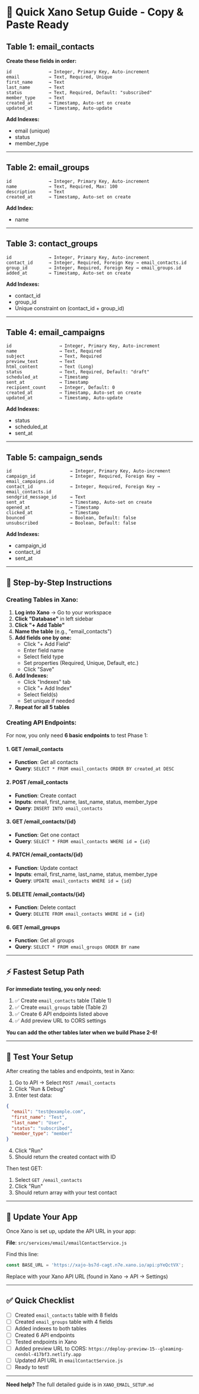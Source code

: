 # 🚀 Quick Xano Setup Guide - Copy & Paste Ready

## Table 1: email_contacts

**Create these fields in order:**

```
id              → Integer, Primary Key, Auto-increment
email           → Text, Required, Unique
first_name      → Text
last_name       → Text
status          → Text, Required, Default: "subscribed"
member_type     → Text
created_at      → Timestamp, Auto-set on create
updated_at      → Timestamp, Auto-update
```

**Add Indexes:**
- email (unique)
- status
- member_type

---

## Table 2: email_groups

```
id              → Integer, Primary Key, Auto-increment
name            → Text, Required, Max: 100
description     → Text
created_at      → Timestamp, Auto-set on create
```

**Add Index:**
- name

---

## Table 3: contact_groups

```
id              → Integer, Primary Key, Auto-increment
contact_id      → Integer, Required, Foreign Key → email_contacts.id
group_id        → Integer, Required, Foreign Key → email_groups.id
added_at        → Timestamp, Auto-set on create
```

**Add Indexes:**
- contact_id
- group_id
- Unique constraint on (contact_id + group_id)

---

## Table 4: email_campaigns

```
id                  → Integer, Primary Key, Auto-increment
name                → Text, Required
subject             → Text, Required
preview_text        → Text
html_content        → Text (Long)
status              → Text, Required, Default: "draft"
scheduled_at        → Timestamp
sent_at             → Timestamp
recipient_count     → Integer, Default: 0
created_at          → Timestamp, Auto-set on create
updated_at          → Timestamp, Auto-update
```

**Add Indexes:**
- status
- scheduled_at
- sent_at

---

## Table 5: campaign_sends

```
id                      → Integer, Primary Key, Auto-increment
campaign_id             → Integer, Required, Foreign Key → email_campaigns.id
contact_id              → Integer, Required, Foreign Key → email_contacts.id
sendgrid_message_id     → Text
sent_at                 → Timestamp, Auto-set on create
opened_at               → Timestamp
clicked_at              → Timestamp
bounced                 → Boolean, Default: false
unsubscribed            → Boolean, Default: false
```

**Add Indexes:**
- campaign_id
- contact_id
- sent_at

---

## 📝 Step-by-Step Instructions

### Creating Tables in Xano:

1. **Log into Xano** → Go to your workspace
2. **Click "Database"** in left sidebar
3. **Click "+ Add Table"**
4. **Name the table** (e.g., "email_contacts")
5. **Add fields one by one:**
   - Click "+ Add Field"
   - Enter field name
   - Select field type
   - Set properties (Required, Unique, Default, etc.)
   - Click "Save"
6. **Add Indexes:**
   - Click "Indexes" tab
   - Click "+ Add Index"
   - Select field(s)
   - Set unique if needed
7. **Repeat for all 5 tables**

### Creating API Endpoints:

For now, you only need **6 basic endpoints** to test Phase 1:

#### 1. GET /email_contacts
- **Function**: Get all contacts
- **Query**: `SELECT * FROM email_contacts ORDER BY created_at DESC`

#### 2. POST /email_contacts
- **Function**: Create contact
- **Inputs**: email, first_name, last_name, status, member_type
- **Query**: `INSERT INTO email_contacts`

#### 3. GET /email_contacts/{id}
- **Function**: Get one contact
- **Query**: `SELECT * FROM email_contacts WHERE id = {id}`

#### 4. PATCH /email_contacts/{id}
- **Function**: Update contact
- **Inputs**: email, first_name, last_name, status, member_type
- **Query**: `UPDATE email_contacts WHERE id = {id}`

#### 5. DELETE /email_contacts/{id}
- **Function**: Delete contact
- **Query**: `DELETE FROM email_contacts WHERE id = {id}`

#### 6. GET /email_groups
- **Function**: Get all groups
- **Query**: `SELECT * FROM email_groups ORDER BY name`

---

## ⚡ Fastest Setup Path

**For immediate testing, you only need:**

1. ✅ Create `email_contacts` table (Table 1)
2. ✅ Create `email_groups` table (Table 2)
3. ✅ Create 6 API endpoints listed above
4. ✅ Add preview URL to CORS settings

**You can add the other tables later when we build Phase 2-6!**

---

## 🧪 Test Your Setup

After creating the tables and endpoints, test in Xano:

1. Go to API → Select `POST /email_contacts`
2. Click "Run & Debug"
3. Enter test data:
```json
{
  "email": "test@example.com",
  "first_name": "Test",
  "last_name": "User",
  "status": "subscribed",
  "member_type": "member"
}
```
4. Click "Run"
5. Should return the created contact with ID

Then test GET:
1. Select `GET /email_contacts`
2. Click "Run"
3. Should return array with your test contact

---

## 🔗 Update Your App

Once Xano is set up, update the API URL in your app:

**File**: `src/services/email/emailContactService.js`

Find this line:
```javascript
const BASE_URL = 'https://xajo-bs7d-cagt.n7e.xano.io/api:pYeQctVX';
```

Replace with your Xano API URL (found in Xano → API → Settings)

---

## ✅ Quick Checklist

- [ ] Created `email_contacts` table with 8 fields
- [ ] Created `email_groups` table with 4 fields
- [ ] Added indexes to both tables
- [ ] Created 6 API endpoints
- [ ] Tested endpoints in Xano
- [ ] Added preview URL to CORS: `https://deploy-preview-15--gleaming-cendol-417bf3.netlify.app`
- [ ] Updated API URL in `emailContactService.js`
- [ ] Ready to test!

---

**Need help?** The full detailed guide is in `XANO_EMAIL_SETUP.md`